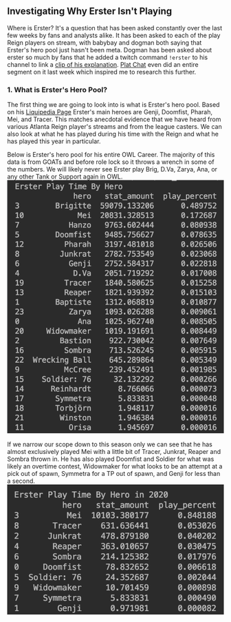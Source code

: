 ## Investigating Why Erster Isn't Playing

Where is Erster? It's a question that has been asked constantly over the last few weeks by fans and analysts alike.
It has been asked to each of the play Reign players on stream, with babybay and dogman both saying that Erster's hero pool just hasn't been meta.
Dogman has been asked about erster so much by fans that he added a twitch command `!erster` to his channel to link a [clip of his explanation](https://www.twitch.tv/dogman/clip/GeniusModernDonkeyOSfrog).
[Plat Chat](https://youtu.be/6yqtS6xK0JI?t=1380) even did an entire segment on it last week which inspired me to research this further.

### 1. What is Erster's Hero Pool?

The first thing we are going to look into is what is Erster's hero pool. Based on his [Liquipedia Page](https://liquipedia.net/overwatch/Jeong_Joon) Erster's main heroes are Genji, Doomfist, Pharah, Mei, and Tracer.
This matches anecdotal evidence that we have heard from various Atlanta Reign player's streams and from the league casters. We can also look at what he has played during his time with the Reign and what he has played this year in particular.

Below is Erster's hero pool for his entire OWL Career. The majority of this data is from GOATs and
before role lock so it throws a wrench in some of the numbers. We will likely never see Erster play Brig, D.Va, Zarya, Ana, or any other Tank or Support again in OWL. <br>
![Hero Pool](screen_shots/hero_pool.png)

If we narrow our scope down to this season only  we can see that he has almost exclusively played Mei with a little bit of Tracer, Junkrat, Reaper and Sombra thrown in.
He has also played Doomfist and Soldier for what was likely an overtime contest, Widowmaker for what looks to be an attempt at a pick out of spawn, Symmetra for a TP out of spawn, and Genji for less than a second.  <br>
![Hero Pool](screen_shots/hero_pool_2020.png)